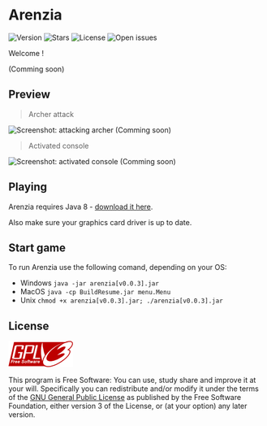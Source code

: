 # Arenzia

![Version](https://img.shields.io/badge/varsion-v0.0.3-orange.svg)
![Stars](https://img.shields.io/github/stars/NBprojekt/Arenzia.svg)
![License](https://img.shields.io/badge/license-GPLv3-lightgrey.svg)
![Open issues](https://img.shields.io/github/issues/NBprojekt/Arenzia.svg)


Welcome !

(Comming soon)




## Preview

> Archer attack

![Screenshot: attacking archer](/img/archerAttack.png?raw=true) (Comming soon)

> Activated console

![Screenshot: activated console](/img/console.png?raw=true) (Comming soon)


## Playing

Arenzia requires Java 8 - [download it here](https://www.java.com/en/download/). 

Also make sure your graphics card driver is up to date.

## Start game

To run Arenzia use the following comand, depending on your OS:
 
- Windows     `java -jar arenzia[v0.0.3].jar`
- MacOS       `java -cp BuildResume.jar menu.Menu`
- Unix        `chmod +x arenzia[v0.0.3].jar; ./arenzia[v0.0.3].jar` 


## License

![GNU GPLv3 Image](/img/gpl.png?raw=true)

This program is Free Software: You can use, study share and improve it at your
will. Specifically you can redistribute and/or modify it under the terms of the
[GNU General Public License](https://www.gnu.org/licenses/gpl.html) as
published by the Free Software Foundation, either version 3 of the License, or
(at your option) any later version.
